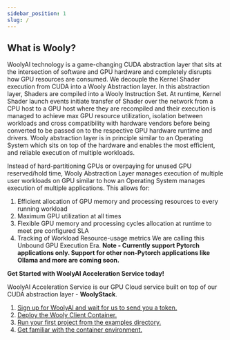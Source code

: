 ```yaml
---
sidebar_position: 1
slug: /
---
```


## What is Wooly?

WoolyAI technology is a game-changing CUDA abstraction layer that sits at the intersection of software and GPU hardware and completely disrupts how GPU resources are consumed. We decouple the Kernel Shader execution from CUDA into a Wooly Abstraction layer. In this abstraction layer, Shaders are compiled into a Wooly Instruction Set. At runtime, Kernel Shader launch events initiate transfer of Shader over the network from a CPU host to a GPU host where they are recompiled and their execution is managed to achieve max GPU resource utilization, isolation between workloads and cross compatibility with hardware vendors before being converted to be passed on to the respective GPU hardware runtime and drivers. Wooly abstraction layer is in principle similar to an Operating System which sits on top of the hardware and enables the most efficient, and reliable execution of multiple workloads.

Instead of hard-partitioning GPUs or overpaying for unused GPU reserved/hold time, Wooly Abstraction Layer manages execution of multiple user workloads on GPU similar to how an Operating System manages execution of multiple applications. 
This allows for:
1. Efficient allocation of GPU memory and processing resources to every running workload
2. Maximum GPU utilization at all times
3. Flexible GPU memory and processing cycles allocation at runtime to meet pre configured SLA
4. Tracking of Workload Resource-usage metrics
We are calling this Unbound GPU Execution Era.
__Note - Currently support Pytorch applications only. Support for other non-Pytorch applications like Ollama and more are coming soon.__

__Get Started with WoolyAI Acceleration Service today!__

WoolyAI Acceleration Service is our GPU Cloud service built on top of our CUDA abstraction layer - **WoolyStack**.

1. [Sign up for WoolyAI and wait for us to send you a token.](https://woolyai.com/get-started/)
2. [Deploy the Wooly Client Container.](./Running%20Your%20First%20Project.md)
3. [Run your first project from the examples directory.](./Running%20Your%20First%20Project.md#run-a-pytorch-project)
4. [Get familiar with the container environment.](./Understanding%20the%20Container%20Environment.md)



